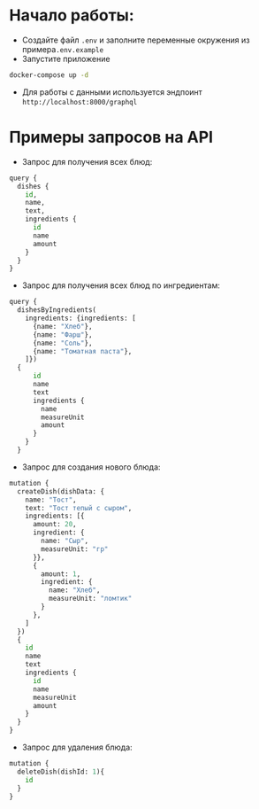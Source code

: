 # Начало работы:

* Создайте файл `.env` и заполните переменные окружения из примера`.env.example`
* Запустите приложение
```bash
docker-compose up -d
```
* Для работы с данными используется эндпоинт `http://localhost:8000/graphql`

# Примеры запросов на API

* Запрос для получения всех блюд:

```python
query {
  dishes {
    id,
    name,
    text,
    ingredients {
      id
      name
      amount
    }
  }
}
```

* Запрос для получения всех блюд по ингредиентам:

```python
query {
  dishesByIngredients(
    ingredients: {ingredients: [
      {name: "Хлеб"},
      {name: "Фарш"},
      {name: "Соль"},
      {name: "Томатная паста"},
    ]})
  {
      id
      name
      text
      ingredients {
        name
        measureUnit
        amount
      }
    }
  }
```

* Запрос для создания нового блюда:

```python
mutation {
  createDish(dishData: {
    name: "Тост",
    text: "Тост тепый с сыром",
    ingredients: [{
      amount: 20,
      ingredient: {
        name: "Сыр",
        measureUnit: "гр"
      }},
      {
        amount: 1,
        ingredient: {
          name: "Хлеб",
          measureUnit: "ломтик"
        }
      },
    ]
  })
  {
    id
    name
    text
    ingredients {
      id
      name
      measureUnit
      amount
    }
  }
}
```

* Запрос для удаления блюда:

```python
mutation {
  deleteDish(dishId: 1){
    id
  }
}
```
